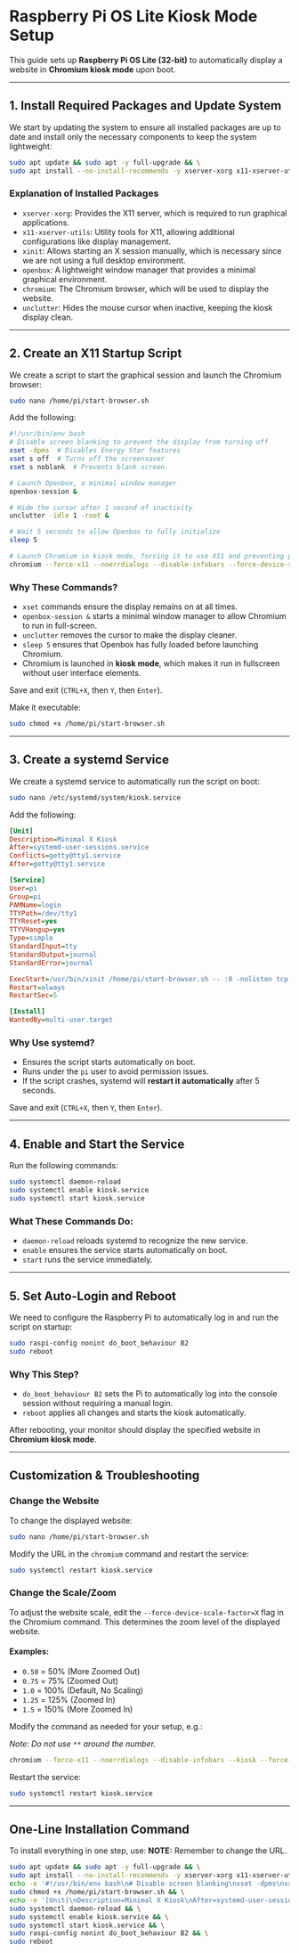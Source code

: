# Raspberry Pi OS Lite Kiosk Mode Setup

This guide sets up **Raspberry Pi OS Lite (32-bit)** to automatically display a website in **Chromium kiosk mode** upon boot.

---

## **1. Install Required Packages and Update System**

We start by updating the system to ensure all installed packages are up to date and install only the necessary components to keep the system lightweight:

```sh
sudo apt update && sudo apt -y full-upgrade && \
sudo apt install --no-install-recommends -y xserver-xorg x11-xserver-utils xinit openbox chromium unclutter
```

### **Explanation of Installed Packages**
- `xserver-xorg`: Provides the X11 server, which is required to run graphical applications.
- `x11-xserver-utils`: Utility tools for X11, allowing additional configurations like display management.
- `xinit`: Allows starting an X session manually, which is necessary since we are not using a full desktop environment.
- `openbox`: A lightweight window manager that provides a minimal graphical environment.
- `chromium`: The Chromium browser, which will be used to display the website.
- `unclutter`: Hides the mouse cursor when inactive, keeping the kiosk display clean.

---

## **2. Create an X11 Startup Script**

We create a script to start the graphical session and launch the Chromium browser:

```sh
sudo nano /home/pi/start-browser.sh
```

Add the following:

```sh
#!/usr/bin/env bash
# Disable screen blanking to prevent the display from turning off
xset -dpms  # Disables Energy Star features
xset s off  # Turns off the screensaver
xset s noblank  # Prevents blank screen

# Launch Openbox, a minimal window manager
openbox-session &

# Hide the cursor after 1 second of inactivity
unclutter -idle 1 -root &

# Wait 5 seconds to allow Openbox to fully initialize
sleep 5

# Launch Chromium in kiosk mode, forcing it to use X11 and preventing pop-ups
chromium --force-x11 --noerrdialogs --disable-infobars --force-device-scale-factor=1.0 --kiosk "http(s)://your-website-url"
```

### **Why These Commands?**
- `xset` commands ensure the display remains on at all times.
- `openbox-session &` starts a minimal window manager to allow Chromium to run in full-screen.
- `unclutter` removes the cursor to make the display cleaner.
- `sleep 5` ensures that Openbox has fully loaded before launching Chromium.
- Chromium is launched in **kiosk mode**, which makes it run in fullscreen without user interface elements.

Save and exit (`CTRL+X`, then `Y`, then `Enter`).

Make it executable:

```sh
sudo chmod +x /home/pi/start-browser.sh
```

---

## **3. Create a systemd Service**

We create a systemd service to automatically run the script on boot:

```sh
sudo nano /etc/systemd/system/kiosk.service
```

Add the following:

```ini
[Unit]
Description=Minimal X Kiosk
After=systemd-user-sessions.service
Conflicts=getty@tty1.service
After=getty@tty1.service

[Service]
User=pi
Group=pi
PAMName=login
TTYPath=/dev/tty1
TTYReset=yes
TTYVHangup=yes
Type=simple
StandardInput=tty
StandardOutput=journal
StandardError=journal

ExecStart=/usr/bin/xinit /home/pi/start-browser.sh -- :0 -nolisten tcp vt1
Restart=always
RestartSec=5

[Install]
WantedBy=multi-user.target
```

### **Why Use systemd?**
- Ensures the script starts automatically on boot.
- Runs under the `pi` user to avoid permission issues.
- If the script crashes, systemd will **restart it automatically** after 5 seconds.

Save and exit (`CTRL+X`, then `Y`, then `Enter`).

---

## **4. Enable and Start the Service**

Run the following commands:

```sh
sudo systemctl daemon-reload
sudo systemctl enable kiosk.service
sudo systemctl start kiosk.service
```

### **What These Commands Do:**
- `daemon-reload` reloads systemd to recognize the new service.
- `enable` ensures the service starts automatically on boot.
- `start` runs the service immediately.

---

## **5. Set Auto-Login and Reboot**

We need to configure the Raspberry Pi to automatically log in and run the script on startup:

```sh
sudo raspi-config nonint do_boot_behaviour B2
sudo reboot
```

### **Why This Step?**
- `do_boot_behaviour B2` sets the Pi to automatically log into the console session without requiring a manual login.
- `reboot` applies all changes and starts the kiosk automatically.

After rebooting, your monitor should display the specified website in **Chromium kiosk mode**.

---

## **Customization & Troubleshooting**

### **Change the Website**

To change the displayed website:

```sh
sudo nano /home/pi/start-browser.sh
```

Modify the URL in the `chromium` command and restart the service:

```sh
sudo systemctl restart kiosk.service
```

### **Change the Scale/Zoom**

To adjust the website scale, edit the `--force-device-scale-factor=X` flag in the Chromium command. This determines the zoom level of the displayed website.

#### **Examples:**
- `0.50`  = 50%   (More Zoomed Out)
- `0.75`  = 75%   (Zoomed Out)
- `1.0`   = 100%  (Default, No Scaling)
- `1.25`  = 125%  (Zoomed In)
- `1.5`   = 150%  (More Zoomed In)

Modify the command as needed for your setup, e.g.:

*Note: Do not use `**` around the number.*

```sh
chromium --force-x11 --noerrdialogs --disable-infobars --kiosk --force-device-scale-factor=**1.5** "http(s)://your-website-url"
```

Restart the service:

```sh
sudo systemctl restart kiosk.service
```

---

## **One-Line Installation Command**

To install everything in one step, use:
**NOTE:** Remember to change the URL.

```sh
sudo apt update && sudo apt -y full-upgrade && \
sudo apt install --no-install-recommends -y xserver-xorg x11-xserver-utils xinit openbox chromium unclutter && \
echo -e '#!/usr/bin/env bash\n# Disable screen blanking\nxset -dpms\nxset s off\nxset s noblank\n\n# Launch openbox\nopenbox-session &\n\n# Hide cursor after 1 second of inactivity\nunclutter -idle 1 -root &\n\n# Wait 5 seconds for Openbox to settle\nsleep 5\n\n# Launch Chromium in kiosk mode\nchromium --force-x11 --noerrdialogs --disable-infobars --force-device-scale-factor=1.0 --kiosk "https://www.erdetfredag.dk/"' | sudo tee /home/pi/start-browser.sh > /dev/null && \
sudo chmod +x /home/pi/start-browser.sh && \
echo -e '[Unit]\nDescription=Minimal X Kiosk\nAfter=systemd-user-sessions.service\nConflicts=getty@tty1.service\nAfter=getty@tty1.service\n\n[Service]\nUser=pi\nGroup=pi\nPAMName=login\nTTYPath=/dev/tty1\nTTYReset=yes\nTTYVHangup=yes\nType=simple\nStandardInput=tty\nStandardOutput=journal\nStandardError=journal\n\nExecStart=/usr/bin/xinit /home/pi/start-browser.sh -- :0 -nolisten tcp vt1\nRestart=always\nRestartSec=5\n\n[Install]\nWantedBy=multi-user.target' | sudo tee /etc/systemd/system/kiosk.service > /dev/null && \
sudo systemctl daemon-reload && \
sudo systemctl enable kiosk.service && \
sudo systemctl start kiosk.service && \
sudo raspi-config nonint do_boot_behaviour B2 && \
sudo reboot
```
